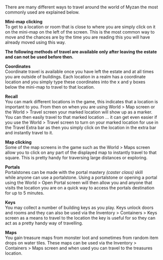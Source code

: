 ---
---
There are many different ways to travel around the world of Myzan the most commonly used are explained below.

**Mini-map clicking**  
To get to a location or room that is close to where you are simply click on it on the mini-map on the left of the screen. This is the most common way to move and the chances are by the time you are reading this you will have already moved using this way.

**The following methods of travel are available only after leaving the estate and can not be used before then.**

**Coordinates**  
Coordinate travel is available once you have left the estate and at all times you are outside of buildings. Each location in a realm has a coordinate location and you simply type these coordinates into the x and y boxes below the mini-map to travel to that location.

**Recall**  
You can mark different locations in the game, this indicates that a location is important to you. From then on when you are using World > Map screen or the World > Travel screen your marked location will show up as a marker. You can then easily travel to that marked location ... it can get even easier if you use the World > Travel screen to turn on your marked location for use in the Travel Extra bar as then you simply click on the location in the extra bar and instantly travel to it.

**Map clicking**  
Some of the map screens in the game such as the World > Maps screen allow you to click on any part of the displayed map to instantly travel to that square. This is pretty handy for traversing large distances or exploring.

**Portals**  
Portalstones can be made with the portal mastery _(caster class)_ skill while anyone can use a portalstone. Using a portalstone or opening a portal using the World > Open Portal screen will then allow you and anyone that visits the location you are on a quick way to access the portals destination for up to 5 minutes.

**Keys**  
You may collect a number of building keys as you play. Keys unlock doors and rooms and they can also be used via the Inventory > Containers > Keys screen as a means to travel to the location the key is useful for so they can act as a pretty handy way of travelling.

**Maps**  
You gain treasure maps from monster loot and sometimes from random item drops on water tiles. These maps can be used via the Inventory > Containers > Maps screen and when used you can travel to the treasures location.
